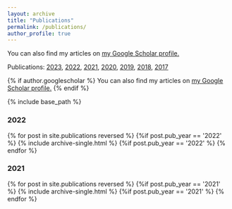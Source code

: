 ```yaml
---
layout: archive
title: "Publications"
permalink: /publications/
author_profile: true
---
```


You can also find my articles on <u><a href="{{https://scholar.google.com/citations?user=gctrxXsAAAAJ&hl=zh-CN}}">my Google Scholar profile</a>.</u>

Publications:  [2023](#2023), [2022](#2022), [2021](#2021), [2020](#2020), [2019](#2019), [2018](#2018), [2017](#2017)


{% if author.googlescholar %}
  You can also find my articles on <u><a href="{{https://scholar.google.com/citations?user=gctrxXsAAAAJ&hl=zh-CN}}">my Google Scholar profile</a>.</u>
{% endif %}

{% include base_path %}

### 2022
{% for post in site.publications reversed %}
  {%if post.pub_year == '2022' %}
  {% include archive-single.html %}
  {%if post.pub_year == '2022' %}
{% endfor %}

### 2021

{% for post in site.publications reversed %}
  {%if post.pub_year == '2021' %}
  {% include archive-single.html %}
  {%if post.pub_year == '2021' %}
{% endfor %}
